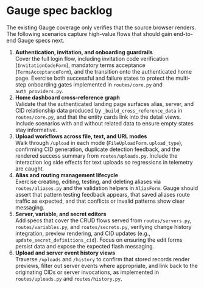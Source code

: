 # Gauge spec backlog

The existing Gauge coverage only verifies that the source browser renders. The following scenarios capture high-value flows that should gain end-to-end Gauge specs next.

1. **Authentication, invitation, and onboarding guardrails**  
   Cover the full login flow, including invitation code verification (`InvitationCodeForm`), mandatory terms acceptance (`TermsAcceptanceForm`), and the transition onto the authenticated home page. Exercise both successful and failure states to protect the multi-step onboarding gates implemented in `routes/core.py` and `auth_providers.py`.
2. **Home dashboard cross-reference graph**  
   Validate that the authenticated landing page surfaces alias, server, and CID relationship data produced by `_build_cross_reference_data` in `routes/core.py`, and that the entity cards link into the detail views. Include scenarios with and without related data to ensure empty states stay informative.
3. **Upload workflows across file, text, and URL modes**  
   Walk through `/upload` in each mode (`FileUploadForm.upload_type`), confirming CID generation, duplicate detection feedback, and the rendered success summary from `routes/uploads.py`. Include the interaction log side effects for text uploads so regressions in telemetry are caught.
4. **Alias and routing management lifecycle**  
   Exercise creating, editing, testing, and deleting aliases via `routes/aliases.py` and the validation helpers in `AliasForm`. Gauge should assert that pattern testing feedback appears, that saved aliases route traffic as expected, and that conflicts or invalid patterns show clear messaging.
5. **Server, variable, and secret editors**  
   Add specs that cover the CRUD flows served from `routes/servers.py`, `routes/variables.py`, and `routes/secrets.py`, verifying change history integration, preview rendering, and CID updates (e.g., `update_secret_definitions_cid`). Focus on ensuring the edit forms persist data and expose the expected flash messaging.
6. **Upload and server event history views**  
   Traverse `/uploads` and `/history` to confirm that stored records render previews, filter out server events where appropriate, and link back to the originating CIDs or server invocations, as implemented in `routes/uploads.py` and `routes/history.py`.
